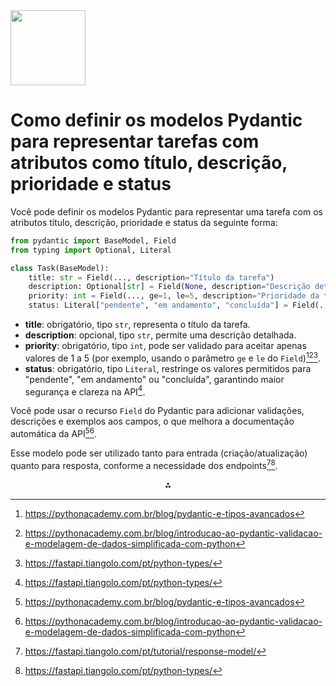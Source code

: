 <img src="https://r2cdn.perplexity.ai/pplx-full-logo-primary-dark%402x.png" class="logo" width="120"/>

# Como definir os modelos Pydantic para representar tarefas com atributos como título, descrição, prioridade e status

Você pode definir os modelos Pydantic para representar uma tarefa com os atributos título, descrição, prioridade e status da seguinte forma:

```python
from pydantic import BaseModel, Field
from typing import Optional, Literal

class Task(BaseModel):
    title: str = Field(..., description="Título da tarefa")
    description: Optional[str] = Field(None, description="Descrição detalhada da tarefa")
    priority: int = Field(..., ge=1, le=5, description="Prioridade da tarefa (1 a 5)")
    status: Literal["pendente", "em andamento", "concluída"] = Field(..., description="Status da tarefa")
```

- **title**: obrigatório, tipo `str`, representa o título da tarefa.
- **description**: opcional, tipo `str`, permite uma descrição detalhada.
- **priority**: obrigatório, tipo `int`, pode ser validado para aceitar apenas valores de 1 a 5 (por exemplo, usando o parâmetro `ge` e `le` do `Field`)[^1][^3][^5].
- **status**: obrigatório, tipo `Literal`, restringe os valores permitidos para "pendente", "em andamento" ou "concluída", garantindo maior segurança e clareza na API[^5].

Você pode usar o recurso `Field` do Pydantic para adicionar validações, descrições e exemplos aos campos, o que melhora a documentação automática da API[^1][^3].

Esse modelo pode ser utilizado tanto para entrada (criação/atualização) quanto para resposta, conforme a necessidade dos endpoints[^2][^5].

<div style="text-align: center">⁂</div>

[^1]: https://pythonacademy.com.br/blog/pydantic-e-tipos-avancados

[^2]: https://fastapi.tiangolo.com/pt/tutorial/response-model/

[^3]: https://pythonacademy.com.br/blog/introducao-ao-pydantic-validacao-e-modelagem-de-dados-simplificada-com-python

[^4]: https://giovannireisnunes.wordpress.com/2022/08/26/usando-o-pydantic-parte-1/

[^5]: https://fastapi.tiangolo.com/pt/python-types/

[^6]: https://www.youtube.com/watch?v=UdfLu1G47BU

[^7]: https://docs.pydantic.dev/1.10/usage/models/

